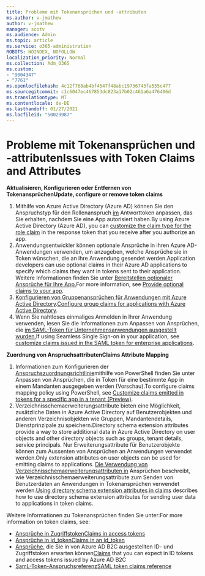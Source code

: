 ```yaml
---
title: Probleme mit Tokenansprüchen und -attributen
ms.author: v-jmathew
author: v-jmathew
manager: scotv
ms.audience: Admin
ms.topic: article
ms.service: o365-administration
ROBOTS: NOINDEX, NOFOLLOW
localization_priority: Normal
ms.collection: Adm_O365
ms.custom:
- "9004347"
- "7761"
ms.openlocfilehash: 4c12f768ab4bf4547f48abc19736743fa555c477
ms.sourcegitcommit: c1c6047ec467853dc823a17b02c461a6a476406d
ms.translationtype: MT
ms.contentlocale: de-DE
ms.lasthandoff: 01/27/2021
ms.locfileid: "50029987"
---
```

# <a name="issues-with-token-claims-and-attributes"></a><span data-ttu-id="fc695-102">Probleme mit Tokenansprüchen und -attributen</span><span class="sxs-lookup"><span data-stu-id="fc695-102">Issues with Token Claims and Attributes</span></span>

<span data-ttu-id="fc695-103">**Aktualisieren, Konfigurieren oder Entfernen von Tokenansprüchen**</span><span class="sxs-lookup"><span data-stu-id="fc695-103">**Update, configure or remove token claims**</span></span>

1. <span data-ttu-id="fc695-104">Mithilfe von Azure Active Directory (Azure AD) können Sie den Anspruchstyp für den Rollenanspruch [im](https://docs.microsoft.com/azure/active-directory/develop/active-directory-enterprise-app-role-management) Antworttoken anpassen, das Sie erhalten, nachdem Sie eine App autorisiert haben.</span><span class="sxs-lookup"><span data-stu-id="fc695-104">By using Azure Active Directory (Azure AD), you can [customize the claim type for the role claim](https://docs.microsoft.com/azure/active-directory/develop/active-directory-enterprise-app-role-management) in the response token that you receive after you authorize an app.</span></span>
2. <span data-ttu-id="fc695-105">Anwendungsentwickler können optionale Ansprüche in ihren Azure AD-Anwendungen verwenden, um anzugeben, welche Ansprüche sie in Token wünschen, die an ihre Anwendung gesendet werden.</span><span class="sxs-lookup"><span data-stu-id="fc695-105">Application developers can use optional claims in their Azure AD applications to specify which claims they want in tokens sent to their application.</span></span> <span data-ttu-id="fc695-106">Weitere Informationen finden Sie unter [Bereitstellen optionaler Ansprüche für Ihre App.](https://docs.microsoft.com/azure/active-directory/develop/active-directory-optional-claims)</span><span class="sxs-lookup"><span data-stu-id="fc695-106">For more information, see [Provide optional claims to your app](https://docs.microsoft.com/azure/active-directory/develop/active-directory-optional-claims).</span></span>
3. <span data-ttu-id="fc695-107">[Konfigurieren von Gruppenansprüchen für Anwendungen mit Azure Active Directory](https://docs.microsoft.com/azure/active-directory/hybrid/how-to-connect-fed-group-claims).</span><span class="sxs-lookup"><span data-stu-id="fc695-107">[Configure group claims for applications with Azure Active Directory](https://docs.microsoft.com/azure/active-directory/hybrid/how-to-connect-fed-group-claims).</span></span>
4. <span data-ttu-id="fc695-108">Wenn Sie nahtloses einmaliges Anmelden in Ihrer Anwendung verwenden, lesen Sie die Informationen zum Anpassen von Ansprüchen, die [im SAML-Token für Unternehmensanwendungen ausgestellt wurden.](https://docs.microsoft.com/azure/active-directory/develop/active-directory-saml-claims-customization)</span><span class="sxs-lookup"><span data-stu-id="fc695-108">If using Seamless Single Sign-on in your application, see [customize claims issued in the SAML token for enterprise applications](https://docs.microsoft.com/azure/active-directory/develop/active-directory-saml-claims-customization).</span></span>

<span data-ttu-id="fc695-109">**Zuordnung von Anspruchsattributen**</span><span class="sxs-lookup"><span data-stu-id="fc695-109">**Claims Attribute Mapping**</span></span>

1. <span data-ttu-id="fc695-110">Informationen zum Konfigurieren der [Anspruchszuordnungsrichtlinie](https://docs.microsoft.com/azure/active-directory/develop/active-directory-claims-mapping)mithilfe von PowerShell finden Sie unter Anpassen von Ansprüchen, die in Token für eine bestimmte App in einem Mandanten ausgegeben werden (Vorschau).</span><span class="sxs-lookup"><span data-stu-id="fc695-110">To configure claims mapping policy using PowerShell, see [Customize claims emitted in tokens for a specific app in a tenant (Preview)](https://docs.microsoft.com/azure/active-directory/develop/active-directory-claims-mapping).</span></span>
2. <span data-ttu-id="fc695-111">Verzeichnisschemaerweiterungsattribute bieten eine Möglichkeit, zusätzliche Daten in Azure Active Directory auf Benutzerobjekten und anderen Verzeichnisobjekten wie Gruppen, Mandantendetails, Dienstprinzipale zu speichern.</span><span class="sxs-lookup"><span data-stu-id="fc695-111">Directory schema extension attributes provide a way to store additional data in Azure Active Directory on user objects and other directory objects such as groups, tenant details, service principals.</span></span> <span data-ttu-id="fc695-112">Nur Erweiterungsattribute für Benutzerobjekte können zum Aussenten von Ansprüchen an Anwendungen verwendet werden.</span><span class="sxs-lookup"><span data-stu-id="fc695-112">Only extension attributes on user objects can be used for emitting claims to applications.</span></span> <span data-ttu-id="fc695-113">[Die Verwendung von Verzeichnisschemaerweiterungsattributen in](https://docs.microsoft.com/azure/active-directory/develop/active-directory-schema-extensions) Ansprüchen beschreibt, wie Verzeichnisschemaerweiterungsattribute zum Senden von Benutzerdaten an Anwendungen in Tokenansprüchen verwendet werden.</span><span class="sxs-lookup"><span data-stu-id="fc695-113">[Using directory schema extension attributes in claims](https://docs.microsoft.com/azure/active-directory/develop/active-directory-schema-extensions) describes how to use directory schema extension attributes for sending user data to applications in token claims.</span></span>

<span data-ttu-id="fc695-114">Weitere Informationen zu Tokenansprüchen finden Sie unter:</span><span class="sxs-lookup"><span data-stu-id="fc695-114">For more information on token claims, see:</span></span>

- [<span data-ttu-id="fc695-115">Ansprüche in Zugriffstoken</span><span class="sxs-lookup"><span data-stu-id="fc695-115">Claims in access tokens</span></span>](https://docs.microsoft.com/azure/active-directory/develop/access-tokens#claims-in-access-tokens)
- [<span data-ttu-id="fc695-116">Ansprüche in id_token</span><span class="sxs-lookup"><span data-stu-id="fc695-116">Claims in an id_token</span></span>](https://docs.microsoft.com/azure/active-directory/develop/id-tokens#claims-in-an-id_token)
- <span data-ttu-id="fc695-117">[Ansprüche,](https://docs.microsoft.com/azure/active-directory-b2c/tokens-overview#claims) die Sie in von Azure AD B2C ausgestellten ID- und Zugriffstoken erwarten können</span><span class="sxs-lookup"><span data-stu-id="fc695-117">[Claims](https://docs.microsoft.com/azure/active-directory-b2c/tokens-overview#claims) that you can expect in ID tokens and access tokens issued by Azure AD B2C</span></span>
- [<span data-ttu-id="fc695-118">SamL-Token-Anspruchsreferenz</span><span class="sxs-lookup"><span data-stu-id="fc695-118">SAML token claims reference</span></span>](https://docs.microsoft.com/azure/active-directory/develop/reference-saml-tokens)
